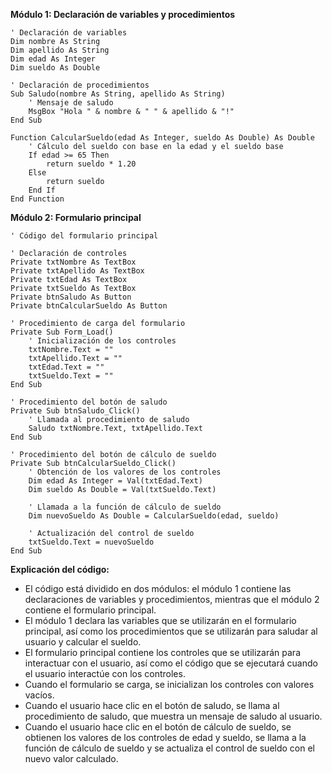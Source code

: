 **Módulo 1: Declaración de variables y procedimientos**

```visual basic
' Declaración de variables
Dim nombre As String
Dim apellido As String
Dim edad As Integer
Dim sueldo As Double

' Declaración de procedimientos
Sub Saludo(nombre As String, apellido As String)
    ' Mensaje de saludo
    MsgBox "Hola " & nombre & " " & apellido & "!"
End Sub

Function CalcularSueldo(edad As Integer, sueldo As Double) As Double
    ' Cálculo del sueldo con base en la edad y el sueldo base
    If edad >= 65 Then
        return sueldo * 1.20
    Else
        return sueldo
    End If
End Function
```

**Módulo 2: Formulario principal**

```visual basic
' Código del formulario principal

' Declaración de controles
Private txtNombre As TextBox
Private txtApellido As TextBox
Private txtEdad As TextBox
Private txtSueldo As TextBox
Private btnSaludo As Button
Private btnCalcularSueldo As Button

' Procedimiento de carga del formulario
Private Sub Form_Load()
    ' Inicialización de los controles
    txtNombre.Text = ""
    txtApellido.Text = ""
    txtEdad.Text = ""
    txtSueldo.Text = ""
End Sub

' Procedimiento del botón de saludo
Private Sub btnSaludo_Click()
    ' Llamada al procedimiento de saludo
    Saludo txtNombre.Text, txtApellido.Text
End Sub

' Procedimiento del botón de cálculo de sueldo
Private Sub btnCalcularSueldo_Click()
    ' Obtención de los valores de los controles
    Dim edad As Integer = Val(txtEdad.Text)
    Dim sueldo As Double = Val(txtSueldo.Text)

    ' Llamada a la función de cálculo de sueldo
    Dim nuevoSueldo As Double = CalcularSueldo(edad, sueldo)

    ' Actualización del control de sueldo
    txtSueldo.Text = nuevoSueldo
End Sub
```

**Explicación del código:**

* El código está dividido en dos módulos: el módulo 1 contiene las declaraciones de variables y procedimientos, mientras que el módulo 2 contiene el formulario principal.
* El módulo 1 declara las variables que se utilizarán en el formulario principal, así como los procedimientos que se utilizarán para saludar al usuario y calcular el sueldo.
* El formulario principal contiene los controles que se utilizarán para interactuar con el usuario, así como el código que se ejecutará cuando el usuario interactúe con los controles.
* Cuando el formulario se carga, se inicializan los controles con valores vacíos.
* Cuando el usuario hace clic en el botón de saludo, se llama al procedimiento de saludo, que muestra un mensaje de saludo al usuario.
* Cuando el usuario hace clic en el botón de cálculo de sueldo, se obtienen los valores de los controles de edad y sueldo, se llama a la función de cálculo de sueldo y se actualiza el control de sueldo con el nuevo valor calculado.